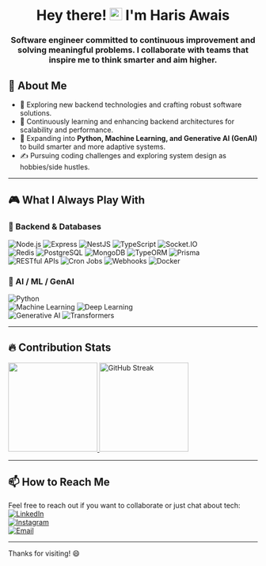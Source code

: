 <h1 align="center"> Hey there! <img src="https://media.giphy.com/media/hvRJCLFzcasrR4ia7z/giphy.gif" width="25px"> I'm Haris Awais</h1>

<h3 align="center"><p align="center">
  Software engineer committed to continuous improvement and solving meaningful problems. I collaborate with teams that inspire me to think smarter and aim higher.
</p></h3>

## 🤔 About Me

- 🤔 Exploring new backend technologies and crafting robust software solutions.  
- 🌱 Continuously learning and enhancing backend architectures for scalability and performance.  
- 🤖 Expanding into **Python, Machine Learning, and Generative AI (GenAI)** to build smarter and more adaptive systems.  
- ✍️ Pursuing coding challenges and exploring system design as hobbies/side hustles.  

---

## 🎮 What I Always Play With

### 🚀 Backend & Databases
![Node.js](https://img.shields.io/badge/Node.js-339933?style=for-the-badge&logo=nodedotjs&logoColor=white) ![Express](https://img.shields.io/badge/Express.js-000000?style=for-the-badge&logo=express&logoColor=white) ![NestJS](https://img.shields.io/badge/NestJS-E0234E?style=for-the-badge&logo=nestjs&logoColor=white) ![TypeScript](https://img.shields.io/badge/TypeScript-007ACC?style=for-the-badge&logo=typescript&logoColor=white) ![Socket.IO](https://img.shields.io/badge/Socket.IO-010101?style=for-the-badge&logo=socketdotio&logoColor=white)  
![Redis](https://img.shields.io/badge/Redis-DC382D?style=for-the-badge&logo=redis&logoColor=white) ![PostgreSQL](https://img.shields.io/badge/PostgreSQL-336791?style=for-the-badge&logo=postgresql&logoColor=white) ![MongoDB](https://img.shields.io/badge/MongoDB-47A248?style=for-the-badge&logo=mongodb&logoColor=white) ![TypeORM](https://img.shields.io/badge/TypeORM-262627?style=for-the-badge&logoColor=white) ![Prisma](https://img.shields.io/badge/Prisma-2D3748?style=for-the-badge&logo=prisma&logoColor=white)  
![RESTful APIs](https://img.shields.io/badge/RESTful%20APIs-000000?style=for-the-badge) ![Cron Jobs](https://img.shields.io/badge/Cron%20Jobs-FFD700?style=for-the-badge) ![Webhooks](https://img.shields.io/badge/Webhooks-0A66C2?style=for-the-badge) ![Docker](https://img.shields.io/badge/Docker-2496ED?style=for-the-badge&logo=docker&logoColor=white)

### 🤖 AI / ML / GenAI
![Python](https://img.shields.io/badge/Python-3776AB?style=for-the-badge&logo=python&logoColor=white)  
![Machine Learning](https://img.shields.io/badge/Machine%20Learning-102230?style=for-the-badge&logo=tensorflow&logoColor=white) ![Deep Learning](https://img.shields.io/badge/Deep%20Learning-FF6F00?style=for-the-badge&logo=keras&logoColor=white)  
![Generative AI](https://img.shields.io/badge/Generative%20AI-000000?style=for-the-badge&logo=openai&logoColor=white) ![Transformers](https://img.shields.io/badge/Transformers-FFDF00?style=for-the-badge&logo=huggingface&logoColor=black)  

---

## 🔥 Contribution Stats

<a href="https://github.com/HarisAwais">
  <img height="180em" src="https://github-readme-stats.vercel.app/api?username=HarisAwais&show_icons=true&theme=react" />
  <img height="180em" src="https://streak-stats.demolab.com?user=HarisAwais&theme=react" alt="GitHub Streak" />
</a>

---

## 📫 How to Reach Me

Feel free to reach out if you want to collaborate or just chat about tech:  
[![LinkedIn](https://img.shields.io/badge/LinkedIn-0A66C2?style=for-the-badge&logo=linkedin&logoColor=white)](https://www.linkedin.com/in/haris-awais-node-js-1b79a4251/)  
[![Instagram](https://img.shields.io/badge/Instagram-E4405F?style=for-the-badge&logo=instagram&logoColor=white)](https://www.instagram.com/o_for_owais6/)  
[![Email](https://img.shields.io/badge/Email-D14836?style=for-the-badge&logo=gmail&logoColor=white)](mailto:harisawais828@gmail.com)

---

Thanks for visiting! 😄
